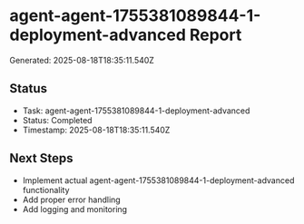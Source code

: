 # agent-agent-1755381089844-1-deployment-advanced Report

Generated: 2025-08-18T18:35:11.540Z

## Status
- Task: agent-agent-1755381089844-1-deployment-advanced
- Status: Completed
- Timestamp: 2025-08-18T18:35:11.540Z

## Next Steps
- Implement actual agent-agent-1755381089844-1-deployment-advanced functionality
- Add proper error handling
- Add logging and monitoring
